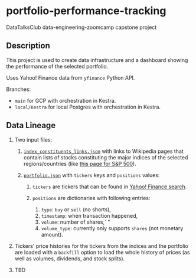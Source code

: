 # portfolio-performance-tracking

DataTalksClub data-engineering-zoomcamp capstone project


## Description

This project is used to create data infrastructure and a dashboard showing the performance of the selected portfolio.

Uses Yahoo! Finance data from `yfinance` Python API.

Branches:

* `main` for GCP with orchestration in Kestra.
* `local/Kestra` for local Postgres with orchestration in Kestra.


## Data Lineage

1.  Two input files:

    1. [`index_constituents_links.json`](./src/inputs/index_constituents_links.json) with links to Wikipedia pages that contain lists of stocks constituting the major indices of the selected regions/countries (like [this page for S\&P 500](http://en.wikipedia.org/wiki/List_of_S%26P_500_companies)).
    2.  [`portfolio.json`](./src/inputs/portfolio.json) with `tickers` keys and `positions` values:

        1. `tickers` are tickers that can be found in [Yahoo! Finance search](https://finance.yahoo.com/).
        2.  `positions` are dictionaries with following entries:

            1. `type`: `buy` or `sell` (no shorts),
            2. `timestamp`: when transaction happened,
            3. `volume`: number of shares,`        "
            4. `volume_type`: currently only supports `shares` (not monetary amount).

2. Tickers' price histories for the tickers from the indices and the portfolio are loaded with a `backfill` option to load the whole history of prices (as well as volumes, dividends, and stock splits).
3. TBD
